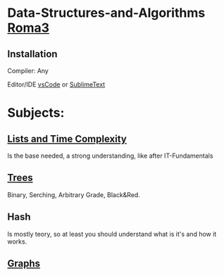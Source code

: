 # Data-Structures-and-Algorithms [Roma3](https://www.uniroma3.it)

## Installation

Compiler: Any

Editor/IDE [vsCode](https://code.visualstudio.com) or [SublimeText](https://www.sublimetext.com/download)

# Subjects:

## [Lists and Time Complexity](Lists/Lists.md)

Is the base needed, a strong understanding, like after IT-Fundamentals

## [Trees](Trees/Trees.md)

Binary, Serching, Arbitrary Grade, Black&Red.

## Hash

Is mostly teory, so at least you should understand what is it's and how it works.

## [Graphs](Graphs/Graphs.md)
